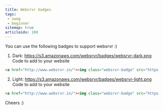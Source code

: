 ```yaml
---
title: Websrvr badges
tags:
 - swag
 - beginner
sitemap: true
articleidx: 100
---
```

You can use the following badges to support websrvr :)

 1. Dark: https://s3.amazonaws.com/websrvr/badges/websrvr-dark.png
  Code to add to your website

  ~~~html
  <a href="http://www.websrvr.in/"><img class="websrvr-badge" src="https://s3.amazonaws.com/websrvr/badges/websrvr-dark.png" alt="Powered by websrvr" title='Powered by websrvr, the simple webhost.'></a>
  ~~~

 2. Light: https://s3.amazonaws.com/websrvr/badges/websrvr-light.png
  Code to add to your website

  ~~~html
  <a href="http://www.websrvr.in/"><img class="websrvr-badge" src="https://s3.amazonaws.com/websrvr/badges/websrvr-light.png" alt="Powered by websrvr" title='Powered by websrvr, the simple webhost.'></a>
  ~~~

Cheers :)
